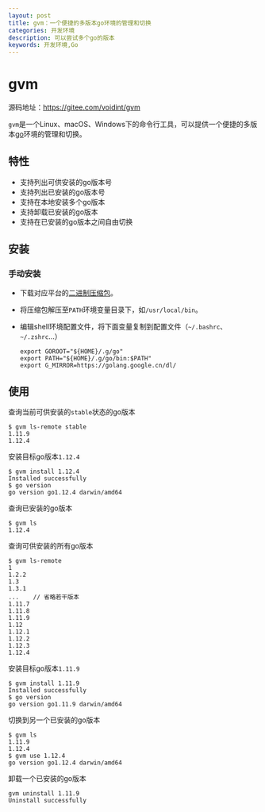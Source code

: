 ```yaml
---
layout: post
title: gvm：一个便捷的多版本go环境的管理和切换
categories: 开发环境
description: 可以尝试多个go的版本
keywords: 开发环境,Go
---
```


# gvm

源码地址：https://gitee.com/voidint/gvm

`gvm`是一个Linux、macOS、Windows下的命令行工具，可以提供一个便捷的多版本[go](https://golang.org/)环境的管理和切换。


## 特性
- 支持列出可供安装的go版本号
- 支持列出已安装的go版本号
- 支持在本地安装多个go版本
- 支持卸载已安装的go版本
- 支持在已安装的go版本之间自由切换

## 安装
### 手动安装
- 下载对应平台的[二进制压缩包](https://gitee.com/voidint/gvm/releases)。
- 将压缩包解压至`PATH`环境变量目录下，如`/usr/local/bin`。
- 编辑shell环境配置文件，将下面变量复制到配置文件（`~/.bashrc`、`~/.zshrc`...）

    ```shell
    export GOROOT="${HOME}/.g/go"
    export PATH="${HOME}/.g/go/bin:$PATH"
    export G_MIRROR=https://golang.google.cn/dl/
    ```

## 使用
查询当前可供安装的`stable`状态的go版本

```shell
$ gvm ls-remote stable
1.11.9
1.12.4
```

安装目标go版本`1.12.4`

```shell
$ gvm install 1.12.4
Installed successfully
$ go version
go version go1.12.4 darwin/amd64
```


查询已安装的go版本

```shell
$ gvm ls
1.12.4
```

查询可供安装的所有go版本

```shell
$ gvm ls-remote
1
1.2.2
1.3
1.3.1
...    // 省略若干版本
1.11.7
1.11.8
1.11.9
1.12
1.12.1
1.12.2
1.12.3
1.12.4
```

安装目标go版本`1.11.9`

```shell
$ gvm install 1.11.9
Installed successfully
$ go version
go version go1.11.9 darwin/amd64
```

切换到另一个已安装的go版本

```shell
$ gvm ls
1.11.9
1.12.4
$ gvm use 1.12.4
go version go1.12.4 darwin/amd64

```

卸载一个已安装的go版本

```shell
gvm uninstall 1.11.9
Uninstall successfully
```
